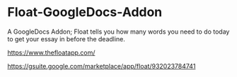 # Float-GoogleDocs-Addon
A GoogleDocs Addon; Float tells you how many words you need to do today to get your essay in before the deadline. 

https://www.thefloatapp.com/

https://gsuite.google.com/marketplace/app/float/932023784741
